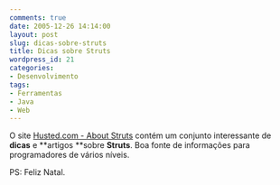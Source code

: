```yaml
---
comments: true
date: 2005-12-26 14:14:00
layout: post
slug: dicas-sobre-struts
title: Dicas sobre Struts
wordpress_id: 21
categories:
- Desenvolvimento
tags:
- Ferramentas
- Java
- Web
---
```


O site [Husted.com - About Struts](http://www.husted.com/struts/) contém um conjunto interessante de **dicas** e **artigos **sobre **Struts**. Boa fonte de informações para programadores de vários níveis.




PS: Feliz Natal.
